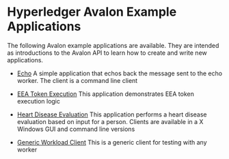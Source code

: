 <!--
Licensed under Creative Commons Attribution 4.0 International License
https://creativecommons.org/licenses/by/4.0/
-->

# Hyperledger Avalon Example Applications

The following Avalon example applications are available.
They are intended as introductions to the Avalon API to learn how to
create and write new applications.

- [Echo](echo)
  A simple application that echos back the message sent to the echo worker.
  The client is a command line client

- [EEA Token Execution](eea_token)
  This application demonstrates EEA token execution logic

- [Heart Disease Evaluation](heart_disease_eval)
  This application performs a heart disease evaluation based on input for
  a person.
  Clients are available in a X Windows GUI and command line versions

- [Generic Workload Client](generic_client)
  This is a generic client for testing with any worker
